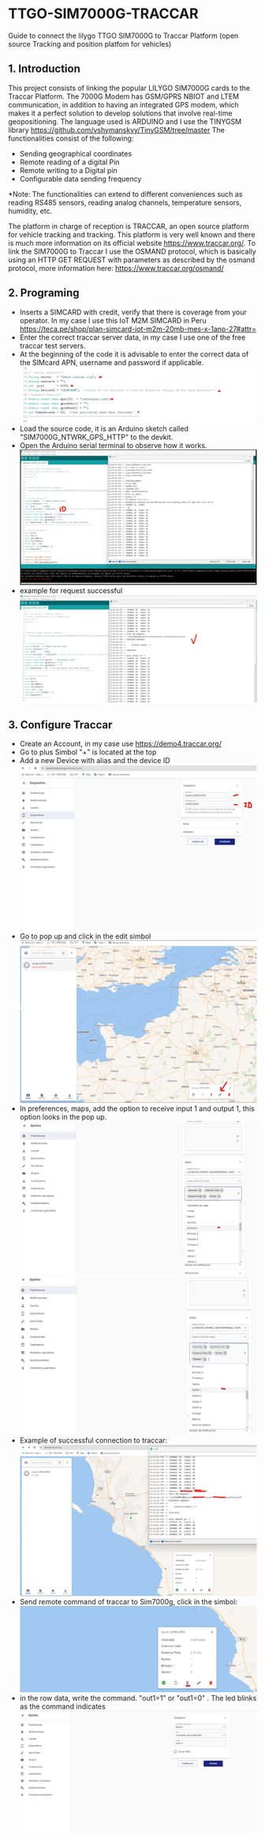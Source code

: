 # TTGO-SIM7000G-TRACCAR
Guide to connect the lilygo TTGO SIM7000G to Traccar Platform (open source Tracking and position platfom for vehicles)

## 1. Introduction
This project consists of linking the popular LILYGO SIM7000G cards to the Traccar Platform. The 7000G Modem has GSM/GPRS NBIOT and LTEM communication, in addition to having an integrated GPS modem, which makes it a perfect solution to develop solutions that involve real-time geopositioning.
The language used is ARDUINO and I use the TINYGSM library https://github.com/vshymanskyy/TinyGSM/tree/master
The functionalities consist of the following:
- Sending geographical coordinates
- Remote reading of a digital Pin
- Remote writing to a Digital pin
- Configurable data sending frequency

*Note: The functionalities can extend to different conveniences such as reading RS485 sensors, reading analog channels, temperature sensors, humidity, etc.

The platform in charge of reception is TRACCAR, an open source platform for vehicle tracking and tracking. This platform is very well known and there is much more information on its official website https://www.traccar.org/.
To link the SIM7000G to Traccar I use the OSMAND protocol, which is basically using an HTTP GET REQUEST with parameters as described by the osmand protocol, more information here: https://www.traccar.org/osmand/

## 2. Programing 
- Inserts a SIMCARD with credit, verify that there is coverage from your operator. In my case I use this IoT M2M SIMCARD in Peru https://teca.pe/shop/plan-simcard-iot-m2m-20mb-mes-x-1ano-27#attr=
- Enter the correct traccar server data, in my case I use one of the free traccar test servers.
- At the beginning of the code it is advisable to enter the correct data of the SIMcard APN, username and password if applicable.
![3](images/3.png)
- Load the source code, it is an Arduino sketch called "SIM7000G_NTWRK_GPS_HTTP" to the devkit.
- Open the Arduino serial terminal to observe how it works.
 ![1](images/1.png)
- example for request successful
![2](images/2.png)
## 3. Configure Traccar
- Create an Account, in my case use https://demo4.traccar.org/
- Go to plus Simbol "+" is located at the top
- Add a new Device with alias and the device ID 
  ![4](/images/4.png)
- Go to pop up and click in the edit simbol 
  ![5](/images/5.png)
- In preferences, maps, add the option to receive input 1 and output 1, this option looks in the pop up.
  ![6](/images/6.png)
  ![7](/images/7.png)
- Example of successful connection to traccar:
 ![9](/images/9.png)
- Send remote command of traccar to Sim7000g, click in the simbol:
 ![10](/images/10.png)
- in the row data, write the command. "out1=1" or "out1=0" . The led blinks as the command indicates
  ![11](/images/11.png)
